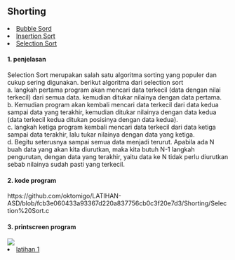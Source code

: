 <html>
<head>
    <h2>Shorting</h2>
</head>
<body>
    <li><a href="https://github.com/oktomigo/LATIHAN-ASD/blob/1230366745b1612acf4c1e43a6c4557ff6e9a033/Shorting/penjelasan/README1.md">Bubble Sord</a></li>
    <li><a href="https://github.com/oktomigo/LATIHAN-ASD/blob/6cbc6b9ce1986293b0b3ed99065ea0bf694ae5f6/Shorting/penjelasan/README2.md">Insertion Sort</a></li>
    <li><a href="https://github.com/oktomigo/LATIHAN-ASD/blob/6ee9c271af21c24e45d59d8263fb678ea6ad8924/Shorting/penjelasan/README3.md">Selection Sort</a></li>
    <h4>1. penjelasan</h4>
     Selection Sort merupakan salah satu algoritma sorting yang populer dan cukup sering digunakan.
     berikut algoritma dari selection sort
     <br>a. langkah pertama program akan mencari data terkecil (data dengan nilai terkecil) dari semua data. kemudian ditukar nilainya dengan data pertama.
     <br>b. Kemudian program akan kembali mencari data terkecil dari data kedua sampai data yang terakhir, kemudian ditukar nilainya dengan data kedua (data terkecil kedua                     ditukan posisinya dengan data kedua).
     <br>c. langkah ketiga program kembali mencari data terkecil dari data ketiga sampai data terakhir, lalu tukar nilainya dengan data yang ketiga.
     <br>d. Begitu seterusnya sampai semua data menjadi terurut. Apabila ada N buah data yang akan kita diurutkan, maka kita butuh N-1 langkah pengurutan, dengan data yang                     terakhir, yaitu data ke N tidak perlu diurutkan sebab nilainya sudah pasti yang terkecil.
    <h4>2. kode program</h4>
    <p>https://github.com/oktomigo/LATIHAN-ASD/blob/fcb3e060433a93367d220a837756cb0c3f20e7d3/Shorting/Selection%20Sort.c</p>
    <h4>3. printscreen program</h4>
    <img src="selection sort.png" />
    <li><a href="https://github.com/oktomigo/LATIHAN-ASD/blob/50c0b5c26837c8bb202490b23eaae815edcceb09/Shorting/penjelasan/README4.md">latihan 1</a></li>
</body>
</html>
